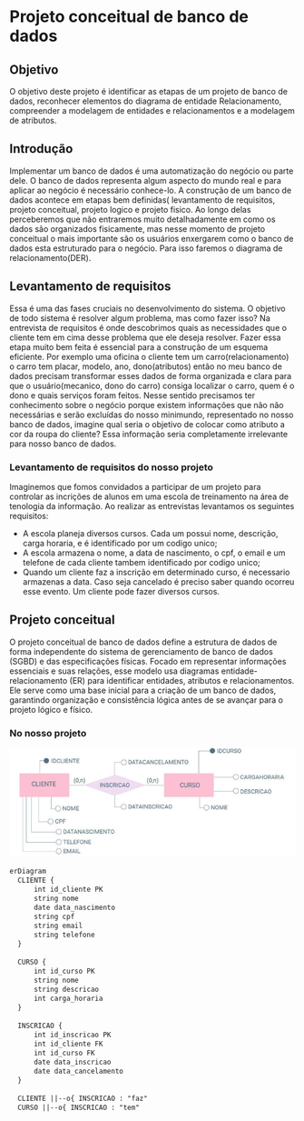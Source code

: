 # Projeto conceitual de banco de dados
## Objetivo
  O objetivo deste projeto é identificar as etapas de um projeto de banco de dados, reconhecer elementos do diagrama de entidade Relacionamento, compreender a modelagem de entidades e relacionamentos e a modelagem de atributos.
## Introdução 
  Implementar um banco de dados é uma automatização do negócio ou parte dele. O banco de dados representa algum aspecto do mundo real e para aplicar ao negócio é necessário conhece-lo.
  A construção de um banco de dados acontece em etapas bem definidas( levantamento de requisitos, projeto conceitual, projeto logico e projeto fisico.
  Ao longo delas perceberemos que não entraremos muito detalhadamente em como os dados são organizados fisicamente, mas nesse momento de projeto conceitual o mais importante são os usuários enxergarem
  como o banco de dados esta estruturado para o negócio. Para isso faremos o diagrama de relacionamento(DER).
## Levantamento de requisitos
  Essa é uma das fases cruciais no desenvolvimento do sistema. O objetivo de todo sistema é resolver algum problema,
  mas como fazer isso? Na entrevista de requisitos é onde descobrimos quais as necessidades que o cliente tem em cima
  desse problema que ele deseja resolver. Fazer essa etapa muito bem feita é essencial para a construção de um esquema
  eficiente. Por exemplo uma oficina o cliente tem um carro(relacionamento) o carro tem placar, modelo, ano, dono(atributos)
  então no meu banco de dados precisam transformar esses dados de forma organizada e clara para que o usuário(mecanico,
  dono do carro) consiga localizar o carro, quem é o dono e quais serviços foram feitos. Nesse sentido precisamos ter
  conhecimento sobre o negócio porque existem informações que não não necessárias e serão excluídas do nosso minimundo,
  representado no nosso banco de dados, imagine qual seria o objetivo de colocar como atributo a cor da roupa do cliente?
  Essa informação seria completamente irrelevante para nosso banco de dados.
  ### Levantamento de requisitos do nosso projeto
  Imaginemos que fomos convidados a participar de um projeto para controlar as incrições de alunos em uma escola de treinamento
  na área de tenologia da informação. Ao realizar as entrevistas levantamos os seguintes requisitos:
  - A escola planeja diversos cursos. Cada um possui nome, descrição, carga horaria, e é identificado por um codigo unico;
  - A escola armazena o nome, a data de nascimento, o cpf, o email e um telefone de cada cliente tambem identificado por codigo unico;
  - Quando um cliente faz a inscrição em determinado curso, é necessario armazenas a data. Caso seja cancelado é preciso saber quando ocorreu esse evento. Um cliente pode fazer diversos cursos.
## Projeto conceitual
  O projeto conceitual de banco de dados define a estrutura de dados de forma independente do sistema de gerenciamento de banco de dados (SGBD) e das especificações físicas. Focado em representar
  informações essenciais e suas relações, esse modelo usa diagramas entidade-relacionamento (ER) para identificar entidades, atributos e relacionamentos. Ele serve como uma base inicial para a 
  criação de um banco de dados, garantindo organização e consistência lógica antes de se avançar para o projeto lógico e físico.
  ### No nosso projeto

![diagrama DER.JPG](https://github.com/Leorehin/estudosSQL/blob/main/diagrama%20DER.JPG)
  
  ```
  erDiagram
    CLIENTE {
        int id_cliente PK
        string nome
        date data_nascimento
        string cpf
        string email
        string telefone
    }

    CURSO {
        int id_curso PK
        string nome
        string descricao
        int carga_horaria
    }

    INSCRICAO {
        int id_inscricao PK
        int id_cliente FK
        int id_curso FK
        date data_inscricao
        date data_cancelamento
    }

    CLIENTE ||--o{ INSCRICAO : "faz"
    CURSO ||--o{ INSCRICAO : "tem"

```

